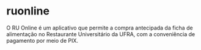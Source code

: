 # ruonline
O RU Online é um aplicativo que permite a compra antecipada da ficha de alimentação no Restaurante Universitário da UFRA, com a conveniência de pagamento por meio de PIX.

